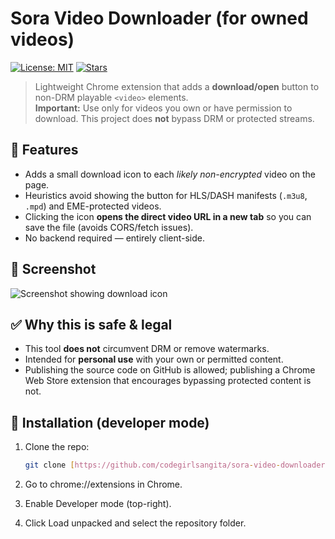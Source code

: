 # Sora Video Downloader (for owned videos)

[![License: MIT](https://img.shields.io/badge/license-MIT-blue.svg)](LICENSE)
[![Stars](https://img.shields.io/github/stars/<USERNAME>/<REPO>?style=social)](https://github.com/codegirlsangita/sora-video-downloader-extenstion/)

> Lightweight Chrome extension that adds a **download/open** button to non-DRM playable `<video>` elements.  
> **Important:** Use only for videos you own or have permission to download. This project does **not** bypass DRM or protected streams.

## 🚀 Features
- Adds a small download icon to each *likely non-encrypted* video on the page.
- Heuristics avoid showing the button for HLS/DASH manifests (`.m3u8`, `.mpd`) and EME-protected videos.
- Clicking the icon **opens the direct video URL in a new tab** so you can save the file (avoids CORS/fetch issues).
- No backend required — entirely client-side.

## 📸 Screenshot
![Screenshot showing download icon](https://ik.imagekit.io/qsj9rwkvv/Screenshot%202025-10-19%20at%2010.07.22%E2%80%AFAM.png?updatedAt=1760848881602)

## ✅ Why this is safe & legal
- This tool **does not** circumvent DRM or remove watermarks.
- Intended for **personal use** with your own or permitted content.
- Publishing the source code on GitHub is allowed; publishing a Chrome Web Store extension that encourages bypassing protected content is not.

## 🔧 Installation (developer mode)
1. Clone the repo:
   ```bash
   git clone [https://github.com/codegirlsangita/sora-video-downloader-extenstion](https://github.com/codegirlsangita/sora-video-downloader-extenstion)
2. Go to chrome://extensions in Chrome.

3. Enable Developer mode (top-right).

4. Click Load unpacked and select the repository folder.
